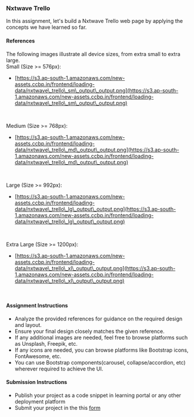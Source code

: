 
### Nxtwave Trello 

In this assignment, let's build a Nxtwave Trello web page by applying the concepts we have learned so far.

#### References

The following images illustrate all device sizes, from extra small to extra large.
<br/>
Small (Size >= 576px):

- [https://s3.ap-south-1.amazonaws.com/new-assets.ccbp.in/frontend/loading-data/nxtwave\_trello\_sm\_output\_output.png](https://s3.ap-south-1.amazonaws.com/new-assets.ccbp.in/frontend/loading-data/nxtwave\_trello\_sm\_output\_output.png)


<br/>

Medium (Size >= 768px):

- [https://s3.ap-south-1.amazonaws.com/new-assets.ccbp.in/frontend/loading-data/nxtwave\_trello\_md\_output\_output.png](https://s3.ap-south-1.amazonaws.com/new-assets.ccbp.in/frontend/loading-data/nxtwave\_trello\_md\_output\_output.png)


<br/>

Large (Size >= 992px):

- [https://s3.ap-south-1.amazonaws.com/new-assets.ccbp.in/frontend/loading-data/nxtwave\_trello\_lg\_output\_output.png](https://s3.ap-south-1.amazonaws.com/new-assets.ccbp.in/frontend/loading-data/nxtwave\_trello\_lg\_output\_output.png)


<br/>

Extra Large (Size >= 1200px):

- [https://s3.ap-south-1.amazonaws.com/new-assets.ccbp.in/frontend/loading-data/nxtwave\_trello\_xl\_output\_output.png](https://s3.ap-south-1.amazonaws.com/new-assets.ccbp.in/frontend/loading-data/nxtwave\_trello\_xl\_output\_output.png)


<br/>

#### Assignment Instructions

- Analyze the provided references for guidance on the required design and layout.
- Ensure your final design closely matches the given reference.
- If any additional images are needed, feel free to browse platforms such as Unsplash, Freepik, etc.
- If any icons are needed, you can browse platforms like Bootstrap icons, FontAwesome, etc.
- You can use Bootstrap components(carousel, collapse/accordion, etc) wherever required to achieve the UI.

#### Submission Instructions

- Publish your project as a code snippet in learning portal or any other deployment platform
- Submit your project in the this [form]()


